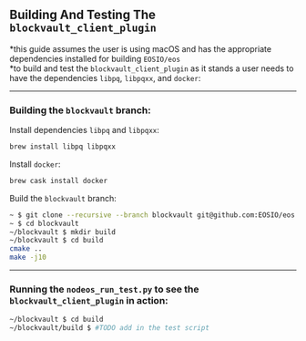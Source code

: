 ## Building And Testing The `blockvault_client_plugin`
*this guide assumes the user is using macOS and has the appropriate dependencies installed for building `EOSIO/eos`<br>
*to build and test the `blockvault_client_plugin` as it stands a user needs to have the dependencies `libpq`, `libpqxx`, and `docker`:

<hr>

### Building the `blockvault` branch:

Install dependencies `libpq` and `libpqxx`:
```bash
brew install libpq libpqxx
```

Install `docker`:
```bash
brew cask install docker
```

Build the `blockvault` branch:
```bash
~ $ git clone --recursive --branch blockvault git@github.com:EOSIO/eos.git blockvault
~ $ cd blockvault
~/blockvault $ mkdir build
~/blockvault $ cd build
cmake ..
make -j10
```

<hr>

### Running the `nodeos_run_test.py` to see the `blockvault_client_plugin` in action:
```bash
~/blockvault $ cd build
~/blockvault/build $ #TODO add in the test script
```
